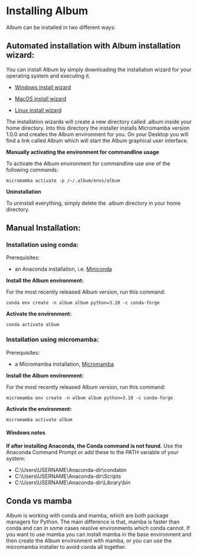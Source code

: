 # Installing Album

Album can be installed in two different ways:

## Automated installation with Album installation wizard:

You can install Album by simply downloading the installation wizard for your operating system and executing it.

- [Windows install wizard](https://gitlab.com/album-app/plugins/album-package/-/jobs/3574343115/artifacts/raw/installer/album_installer.exe?inline=false)


- [MacOS install wizard](https://gitlab.com/album-app/plugins/album-package/-/jobs/3574343110/artifacts/raw/installer/album_installer?inline=false)


- [Linux install wizard](https://gitlab.com/album-app/plugins/album-package/-/jobs/3574343105/artifacts/raw/installer/album_installer?inline=false)


The installation wizards will create a new directory called .album inside your home directory.
Into this directory the installer installs Micromamba version 1.0.0 and creates the Album environment for you.
On your Desktop you will find a link called Album which will start the Album graphical user interface.

**Manually activating the environment for commandline usage**

To activate the Album environment for commandline use one of the following commands:

```
micromamba activate -p /~/.album/envs/album
```
**Uninstallation**

To uninstall everything, simply delete the .album directory in your home directory.

## Manual Installation:

### Installation using conda:

Prerequisites:

- an Anaconda installation, i.e. [Miniconda](https://docs.conda.io/en/latest/miniconda.html) <br>

**Install the Album environment:**

For the most recently released Album version, run this command:

```
conda env create -n album album python=3.10 -c conda-forge
```

**Activate the environment:**

```
conda activate album
```

### Installation using micromamba:

Prerequisites:

- a Micromamba installation, [Micromamba](https://mamba.readthedocs.io/en/latest/installation.html)

**Install the Album environment:**

For the most recently released Album version, run this command:

```
micromamba env create -n album album python=3.10 -c conda-forge
```

**Activate the environment:**

```
micromamba activate album
```

#### Windows notes
**If after installing Anaconda, the Conda command is not found.**
Use the Anaconda Command Prompt or add these to the PATH variable of your system:
- C:\\Users\USERNAME\Anaconda-dir\condabin
- C:\\Users\USERNAME\Anaconda-dir\Scripts
- C:\\Users\USERNAME\Anaconda-dir\Library\bin

## Conda vs mamba
Album is working with conda and mamba, which are both package managers for Python. The main difference is that, mamba is
faster than conda and can in some cases resolve environments which conda cannot. If you want to use mamba you can install
mamba in the base environment and then create the Album environment with mamba, or you can use the micromamba installer to
avoid conda all together.
